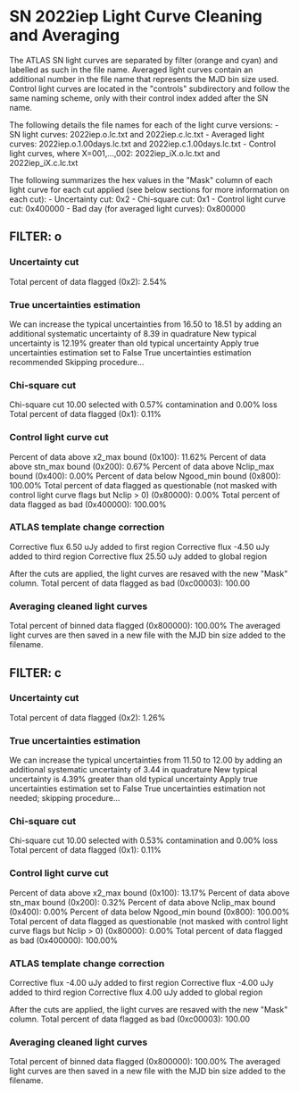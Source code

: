 # SN 2022iep Light Curve Cleaning and Averaging

The ATLAS SN light curves are separated by filter (orange and cyan) and labelled as such in the file name. Averaged light curves contain an additional number in the file name that represents the MJD bin size used. Control light curves are located in the "controls" subdirectory and follow the same naming scheme, only with their control index added after the SN name.

The following details the file names for each of the light curve versions:
	- SN light curves: 2022iep.o.lc.txt and 2022iep.c.lc.txt
	- Averaged light curves: 2022iep.o.1.00days.lc.txt and 2022iep.c.1.00days.lc.txt
	- Control light curves, where X=001,...,002: 2022iep_iX.o.lc.txt and 2022iep_iX.c.lc.txt

The following summarizes the hex values in the "Mask" column of each light curve for each cut applied (see below sections for more information on each cut): 
	- Uncertainty cut: 0x2
	- Chi-square cut: 0x1
	- Control light curve cut: 0x400000
	- Bad day (for averaged light curves): 0x800000

## FILTER: o

### Uncertainty cut
Total percent of data flagged (0x2): 2.54%

### True uncertainties estimation
We can increase the typical uncertainties from 16.50 to 18.51 by adding an additional systematic uncertainty of 8.39 in quadrature
New typical uncertainty is 12.19% greater than old typical uncertainty
Apply true uncertainties estimation set to False
True uncertainties estimation recommended
Skipping procedure...

### Chi-square cut
Chi-square cut 10.00 selected with 0.57% contamination and 0.00% loss
Total percent of data flagged (0x1): 0.11%

### Control light curve cut
Percent of data above x2_max bound (0x100): 11.62%
Percent of data above stn_max bound (0x200): 0.67%
Percent of data above Nclip_max bound (0x400): 0.00%
Percent of data below Ngood_min bound (0x800): 100.00%
Total percent of data flagged as questionable (not masked with control light curve flags but Nclip > 0) (0x80000): 0.00%
Total percent of data flagged as bad (0x400000): 100.00%

### ATLAS template change correction
Corrective flux 6.50 uJy added to first region
Corrective flux -4.50 uJy added to third region
Corrective flux 25.50 uJy added to global region

After the cuts are applied, the light curves are resaved with the new "Mask" column.
Total percent of data flagged as bad (0xc00003): 100.00

### Averaging cleaned light curves
Total percent of binned data flagged (0x800000): 100.00%
The averaged light curves are then saved in a new file with the MJD bin size added to the filename.

## FILTER: c

### Uncertainty cut
Total percent of data flagged (0x2): 1.26%

### True uncertainties estimation
We can increase the typical uncertainties from 11.50 to 12.00 by adding an additional systematic uncertainty of 3.44 in quadrature
New typical uncertainty is 4.39% greater than old typical uncertainty
Apply true uncertainties estimation set to False
True uncertainties estimation not needed; skipping procedure...

### Chi-square cut
Chi-square cut 10.00 selected with 0.53% contamination and 0.00% loss
Total percent of data flagged (0x1): 0.11%

### Control light curve cut
Percent of data above x2_max bound (0x100): 13.17%
Percent of data above stn_max bound (0x200): 0.32%
Percent of data above Nclip_max bound (0x400): 0.00%
Percent of data below Ngood_min bound (0x800): 100.00%
Total percent of data flagged as questionable (not masked with control light curve flags but Nclip > 0) (0x80000): 0.00%
Total percent of data flagged as bad (0x400000): 100.00%

### ATLAS template change correction
Corrective flux -4.00 uJy added to first region
Corrective flux -4.00 uJy added to third region
Corrective flux 4.00 uJy added to global region

After the cuts are applied, the light curves are resaved with the new "Mask" column.
Total percent of data flagged as bad (0xc00003): 100.00

### Averaging cleaned light curves
Total percent of binned data flagged (0x800000): 100.00%
The averaged light curves are then saved in a new file with the MJD bin size added to the filename.